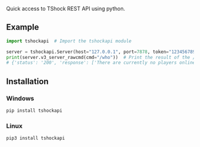 Quick access to TShock REST API using python.

## Example

```python
import tshockapi  # Import the tshockapi module

server = tshockapi.Server(host="127.0.0.1", port=7878, token="1234567890")  # Create a server object
print(server.v3_server_rawcmd(cmd="/who"))  # Print the result of the /who command
# {'status': '200', 'response': ['There are currently no players online.']}
```

## Installation

### Windows

```bash
pip install tshockapi
```

### Linux

```bash
pip3 install tshockapi
```